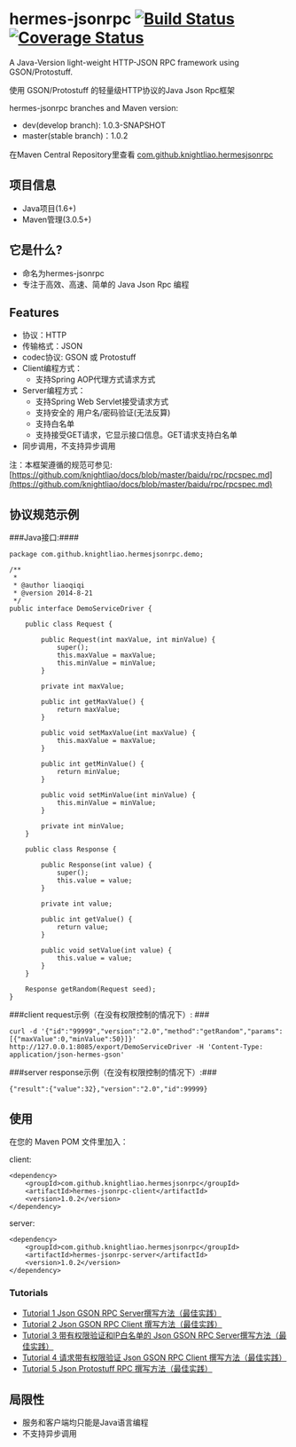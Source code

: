 hermes-jsonrpc [![Build Status](https://travis-ci.org/knightliao/hermes-jsonrpc.svg?branch=master)](https://travis-ci.org/knightliao/hermes-jsonrpc) [![Coverage Status](https://coveralls.io/repos/knightliao/hermes-jsonrpc/badge.png)](https://coveralls.io/r/knightliao/hermes-jsonrpc)
==============

A Java-Version light-weight HTTP-JSON RPC framework using GSON/Protostuff.

使用 GSON/Protostuff 的轻量级HTTP协议的Java Json Rpc框架

hermes-jsonrpc branches and Maven version:

- dev(develop branch): 1.0.3-SNAPSHOT
- master(stable branch)：1.0.2

在Maven Central Repository里查看 [com.github.knightliao.hermesjsonrpc](http://search.maven.org/#search%7Cga%7C1%7Ccom.github.knightliao.hermesjsonrpc )


## 项目信息 ##

- Java项目(1.6+)
- Maven管理(3.0.5+)

## 它是什么? ##

- 命名为hermes-jsonrpc
- 专注于高效、高速、简单的 Java Json Rpc 编程

## Features ##

- 协议：HTTP
- 传输格式：JSON
- codec协议: GSON 或 Protostuff
- Client编程方式：
    - 支持Spring AOP代理方式请求方式
- Server编程方式：
    - 支持Spring Web Servlet接受请求方式
    - 支持安全的 用户名/密码验证(无法反算)
    - 支持白名单
    - 支持接受GET请求，它显示接口信息。GET请求支持白名单
- 同步调用，不支持异步调用

注：本框架遵循的规范可参见: [https://github.com/knightliao/docs/blob/master/baidu/rpc/rpcspec.md](https://github.com/knightliao/docs/blob/master/baidu/rpc/rpcspec.md)

## 协议规范示例 ##

###Java接口:####

    package com.github.knightliao.hermesjsonrpc.demo;
    
    /**
     * 
     * @author liaoqiqi
     * @version 2014-8-21
     */
    public interface DemoServiceDriver {
    
        public class Request {
    
            public Request(int maxValue, int minValue) {
                super();
                this.maxValue = maxValue;
                this.minValue = minValue;
            }
    
            private int maxValue;
    
            public int getMaxValue() {
                return maxValue;
            }
    
            public void setMaxValue(int maxValue) {
                this.maxValue = maxValue;
            }
    
            public int getMinValue() {
                return minValue;
            }
    
            public void setMinValue(int minValue) {
                this.minValue = minValue;
            }
    
            private int minValue;
        }
    
        public class Response {
    
            public Response(int value) {
                super();
                this.value = value;
            }
    
            private int value;
    
            public int getValue() {
                return value;
            }
    
            public void setValue(int value) {
                this.value = value;
            }
        }
    
        Response getRandom(Request seed);
    }

###client request示例（在没有权限控制的情况下）: ###

    curl -d '{"id":"99999","version":"2.0","method":"getRandom","params":[{"maxValue":0,"minValue":50}]}' http://127.0.0.1:8085/export/DemoServiceDriver -H 'Content-Type: application/json-hermes-gson'

###server response示例（在没有权限控制的情况下）:###
    
    {"result":{"value":32},"version":"2.0","id":99999}

## 使用 ##

在您的 Maven POM 文件里加入：

client:

    <dependency>
        <groupId>com.github.knightliao.hermesjsonrpc</groupId>
        <artifactId>hermes-jsonrpc-client</artifactId>
        <version>1.0.2</version>
    </dependency>

server:

    <dependency>
        <groupId>com.github.knightliao.hermesjsonrpc</groupId>
        <artifactId>hermes-jsonrpc-server</artifactId>
        <version>1.0.2</version>
    </dependency>

### Tutorials ###

- [Tutorial 1 Json GSON RPC Server撰写方法（最佳实践）](https://github.com/knightliao/hermes-jsonrpc/wiki/Tutorial1)
- [Tutorial 2 Json GSON RPC Client 撰写方法（最佳实践）](https://github.com/knightliao/hermes-jsonrpc/wiki/Tutorial2)
- [Tutorial 3 带有权限验证和IP白名单的 Json GSON RPC Server撰写方法（最佳实践）](https://github.com/knightliao/hermes-jsonrpc/wiki/Tutorial3)
- [Tutorial 4 请求带有权限验证 Json GSON RPC Client 撰写方法（最佳实践）](https://github.com/knightliao/hermes-jsonrpc/wiki/Tutorial4)
- [Tutorial 5 Json Protostuff RPC 撰写方法（最佳实践）](https://github.com/knightliao/hermes-jsonrpc/wiki/Tutorial5)
    
## 局限性 ##

- 服务和客户端均只能是Java语言编程
- 不支持异步调用 
